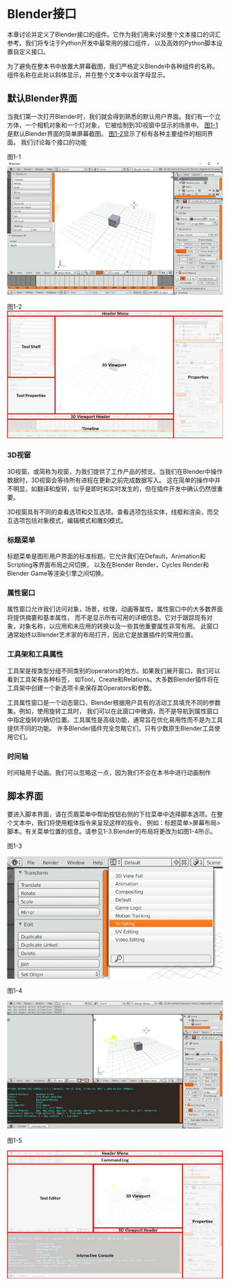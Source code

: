 # Blender接口

本章讨论并定义了Blender接口的组件。它作为我们用来讨论整个文本接口的词汇参考。我们将专注于Python开发中最常用的接口组件，
以及高效的Python脚本设置自定义接口。

为了避免在整本书中放置大屏幕截图，我们严格定义Blende中各种组件的名称。组件名称在此处以斜体显示，并在整个文本中以首字母显示。

## 默认Blender界面

当我们第一次打开Blender时，我们就会得到熟悉的默认用户界面。我们有一个立方体，一个相机对象和一个灯对象，
它被绘制到3D视窗中显示的场景中。
[图1-1](https://github.com/BlenderCN/blenderTutorial/raw/master/mDrivEngine/1-1.png?raw=true)是默认Blender界面的简单屏幕截图。
[图1-2](https://github.com/BlenderCN/blenderTutorial/blob/master/mDrivEngine/1-2.png?raw=true)显示了标有各种主要组件的相同界面。
我们讨论每个接口的功能

图1-1
![](https://github.com/BlenderCN/blenderTutorial/blob/master/mDrivEngine/1-1.png?raw=true)            
                        
图1-2        
![](https://github.com/BlenderCN/blenderTutorial/blob/master/mDrivEngine/1-2.png?raw=true)
                        
            
### 3D视窗

3D视窗，或简称为视窗，为我们提供了工作产品的预览。当我们在Blender中操作数据时，3D视窗会等待所有进程在更新之前完成数据写入。
这在简单的操作中并不明显，如翻译和旋转，似乎是即时和实时发生的，但在插件开发中确认仍然很重要。

3D视窗具有不同的查看选项和交互选项。查看选项包括实体，线框和渲染，而交互选项包括对象模式，编辑模式和雕刻模式。

### 标题菜单

标题菜单是图形用户界面的标准标题。它允许我们在Default，Animation和Scripting等界面布局之间切换，
以及在Blender Render，Cycles Render和Blender Game等渲染引擎之间切换。

### 属性窗口

属性窗口允许我们访问对象，场景，纹理，动画等属性。属性窗口中的大多数界面将提供摘要和基本属性，
而不是显示所有可用的详细信息。它对于跟踪现有对象，对象名称，以应用和未应用的转换以及一些其他重要属性非常有用。
此窗口通常始终以Blender艺术家的布局打开，因此它是放置插件的常用位置。

### 工具架和工具属性

工具架是按类型分组不同类别的operators的地方。如果我们展开窗口，我们可以看到工具架有各种标签，
如Tool，Create和Relations。大多数Blender插件将在工具架中创建一个新选项卡来保存其Operators和参数。

工具属性窗口是一个动态窗口，Blender根据用户具有的活动工具填充不同的参数集。例如，使用旋转工具时，
我们可以在此窗口中微调，而不是导航到属性窗口中指定旋转的确切位置。工具属性是高级功能，通常旨在优化易用性而不是为工具提供不同的功能。
许多Blender插件完全忽略它们，只有少数原生Blender工具使用它们。

### 时间轴

时间轴用于动画。我们可以忽略这一点，因为我们不会在本书中进行动画制作

## 脚本界面

要进入脚本界面，请在页眉菜单中帮助按钮右侧的下拉菜单中选择脚本选项。在整个文本中，我们将使用粗体指令来呈现这样的指令，
例如：标题菜单>屏幕布局>脚本。有关菜单位置的信息。请参见1-3.Blender的布局将更改为如图1-4所示。

图1-3

![](https://github.com/BlenderCN/blenderTutorial/blob/master/mDrivEngine/1-3.png?raw=true)

图1-4

![](https://github.com/BlenderCN/blenderTutorial/blob/master/mDrivEngine/1-4.png?raw=true)

图1-5

![](https://github.com/BlenderCN/blenderTutorial/blob/master/mDrivEngine/1-5.png?raw=true)
